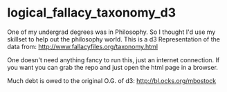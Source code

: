 # logical_fallacy_taxonomy_d3
One of my undergrad degrees was in Philosophy. So I thought I'd use my skillset to help out the philosophy world. 
This is a d3 Representation of the data from:  http://www.fallacyfiles.org/taxonomy.html

One doesn't need anything fancy to run this, just an internet connection. If you want you can grab the repo and just
open the html page in a browser.

Much debt is owed to the original O.G. of d3:
http://bl.ocks.org/mbostock
